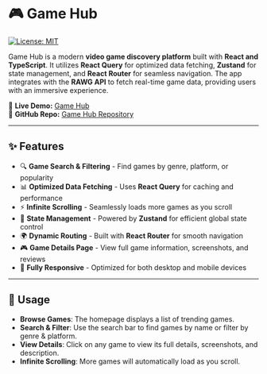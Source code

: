 # 🎮 Game Hub

[![License: MIT](https://img.shields.io/badge/License-MIT-yellow.svg)](https://opensource.org/licenses/MIT)

Game Hub is a modern **video game discovery platform** built with **React and TypeScript**. It utilizes **React Query** for optimized data fetching, **Zustand** for state management, and **React Router** for seamless navigation. The app integrates with the **RAWG API** to fetch real-time game data, providing users with an immersive experience.

🚀 **Live Demo:** [Game Hub](https://game-hub-dinesh-jayasiris-projects.vercel.app/)  
📂 **GitHub Repo:** [Game Hub Repository](https://github.com/dinesh-jaysiri/game-hub)

---

## ✨ Features

- 🔍 **Game Search & Filtering** - Find games by genre, platform, or popularity
- 📊 **Optimized Data Fetching** - Uses **React Query** for caching and performance
- ⚡ **Infinite Scrolling** - Seamlessly loads more games as you scroll
- 🔄 **State Management** - Powered by **Zustand** for efficient global state control
- 🌍 **Dynamic Routing** - Built with **React Router** for smooth navigation
- 🎮 **Game Details Page** - View full game information, screenshots, and reviews
- 📱 **Fully Responsive** - Optimized for both desktop and mobile devices

---

## 📖 Usage
- **Browse Games**: The homepage displays a list of trending games.
- **Search & Filter**: Use the search bar to find games by name or filter by genre & platform.
- **View Details**: Click on any game to view its full details, screenshots, and description.
- **Infinite Scrolling**: More games will automatically load as you scroll.
